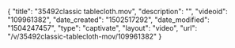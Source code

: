 {
    "title": "35492classic tablecloth.mov",
    "description": "",
    "videoid": "109961382",
    "date_created": "1502517292",
    "date_modified": "1504247457",
    "type": "captivate",
    "layout": "video",
    "url": "\/v\/35492classic-tablecloth-mov\/109961382"
}